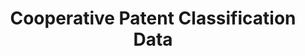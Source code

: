 ---
bigquery: https://console.cloud.google.com/bigquery?p=patents-public-data&d=cpc&page=dataset
citation: '“Cooperative Patent Classification” by the EPO and USPTO, for public use. '
contributors: EPO, USPTO
cost: None
description: Cooperative Patent Classification Data contains the scheme and definitions
  of the Cooperative Patent Classification system for classifying patent documents.
  The CPC is the result of a partnership between the EPO and the USPTO in their joint
  effort to develop a common, internationally compatible classification system for
  technical documents, in particular patent publications, which will be used by both
  offices in the patent granting process
documentation: https://www.cooperativepatentclassification.org/cpcSchemeAndDefinitions
last_edit: 04/13/2022, 11:22:47
location: https://www.cooperativepatentclassification.org/index
maintained_by: USPTO, EPO
schema_fields:
- breakdownCode
- informativeReferences
- limitingReferences
- synonyms
- application_references
- residual_references
- child_groups
- title_part
- status
- childGroups
- breakdown_code
- ipc_concordant
- dateRevised
- limiting_references
- parents
- children
- residualReferences
- applicationReferences
- not_allocatable
- date_revised
- additional_only
- informative_references
- notAllocatable
- sizeCache
- symbol
- titleFull
- glossary
- level
- ipcConcordant
- title_full
- definition
- titlePart
shortname: cooperative_patent_classification
tags:
- patents
- science
title: Cooperative Patent Classification Data
uuid: 984374a7-16e9-4b35-9445-458daceb01bf
---